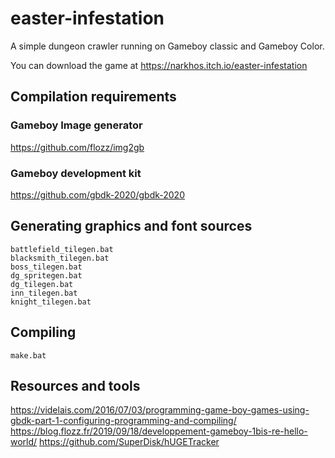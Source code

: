 # easter-infestation
A simple dungeon crawler running on Gameboy classic and Gameboy Color.

You can download the game at https://narkhos.itch.io/easter-infestation

## Compilation requirements

### Gameboy Image generator

https://github.com/flozz/img2gb

### Gameboy development kit

https://github.com/gbdk-2020/gbdk-2020

## Generating graphics and font sources

```
battlefield_tilegen.bat
blacksmith_tilegen.bat
boss_tilegen.bat
dg_spritegen.bat
dg_tilegen.bat
inn_tilegen.bat
knight_tilegen.bat
```

## Compiling

```
make.bat
```

## Resources and tools

https://videlais.com/2016/07/03/programming-game-boy-games-using-gbdk-part-1-configuring-programming-and-compiling/
https://blog.flozz.fr/2019/09/18/developpement-gameboy-1bis-re-hello-world/
https://github.com/SuperDisk/hUGETracker
